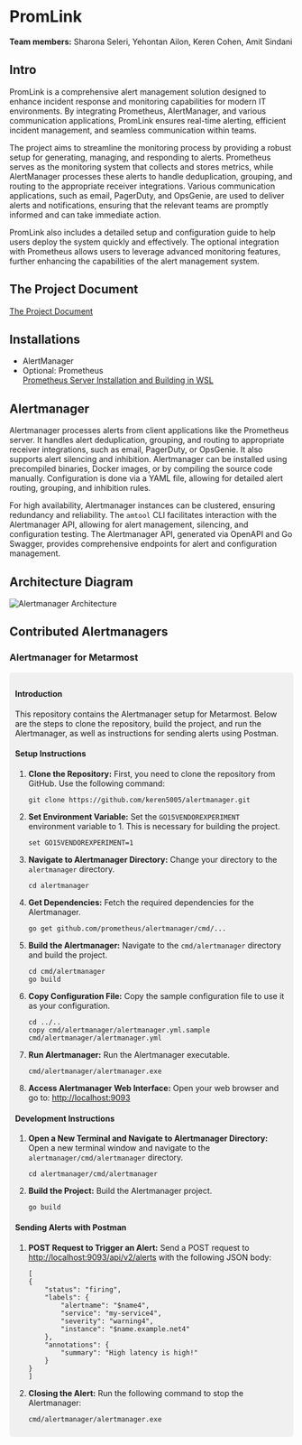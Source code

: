 # PromLink
**Team members:** Sharona Seleri, Yehontan Ailon, Keren Cohen, Amit Sindani

## Intro

PromLink is a comprehensive alert management solution designed to enhance incident response and monitoring capabilities for modern IT environments. By integrating Prometheus, AlertManager, and various communication applications, PromLink ensures real-time alerting, efficient incident management, and seamless communication within teams.

The project aims to streamline the monitoring process by providing a robust setup for generating, managing, and responding to alerts. Prometheus serves as the monitoring system that collects and stores metrics, while AlertManager processes these alerts to handle deduplication, grouping, and routing to the appropriate receiver integrations. Various communication applications, such as email, PagerDuty, and OpsGenie, are used to deliver alerts and notifications, ensuring that the relevant teams are promptly informed and can take immediate action.

PromLink also includes a detailed setup and configuration guide to help users deploy the system quickly and effectively. The optional integration with Prometheus allows users to leverage advanced monitoring features, further enhancing the capabilities of the alert management system.

## The Project Document
[The Project Document](https://docs.google.com/document/d/1Z8aP73-qfQTJvO1sbzkbGy7vpMwKQOuJ/edit)

## Installations
- AlertManager
- Optional: Prometheus <br />
  [Prometheus Server Installation and Building in WSL](https://docs.google.com/document/d/1b3tM0dMIS8sU3uE8-a8AZPi6YwI0U_NX/edit)

## Alertmanager

Alertmanager processes alerts from client applications like the Prometheus server. It handles alert deduplication, grouping, and routing to appropriate receiver integrations, such as email, PagerDuty, or OpsGenie. It also supports alert silencing and inhibition. Alertmanager can be installed using precompiled binaries, Docker images, or by compiling the source code manually. Configuration is done via a YAML file, allowing for detailed alert routing, grouping, and inhibition rules.

For high availability, Alertmanager instances can be clustered, ensuring redundancy and reliability. The `amtool` CLI facilitates interaction with the Alertmanager API, allowing for alert management, silencing, and configuration testing. The Alertmanager API, generated via OpenAPI and Go Swagger, provides comprehensive endpoints for alert and configuration management.

## Architecture Diagram

![Alertmanager Architecture](https://raw.githubusercontent.com/keren5005/alertmanager/b0f54f0bc76114b03d81627c714a7d12e4138795/doc/arch.svg)

## Contributed Alertmanagers

### Alertmanager for Metarmost

<div style="background-color:#f0f0f0; padding:10px; border-radius:5px;">
<h4>Introduction</h4>
<p>This repository contains the Alertmanager setup for Metarmost. Below are the steps to clone the repository, build the project, and run the Alertmanager, as well as instructions for sending alerts using Postman.</p>

<h4>Setup Instructions</h4>
<ol>
<li><strong>Clone the Repository:</strong> First, you need to clone the repository from GitHub. Use the following command:</li>
<pre><code>git clone https://github.com/keren5005/alertmanager.git</code></pre>

<li><strong>Set Environment Variable:</strong> Set the <code>GO15VENDOREXPERIMENT</code> environment variable to 1. This is necessary for building the project.</li>
<pre><code>set GO15VENDOREXPERIMENT=1</code></pre>

<li><strong>Navigate to Alertmanager Directory:</strong> Change your directory to the <code>alertmanager</code> directory.</li>
<pre><code>cd alertmanager</code></pre>

<li><strong>Get Dependencies:</strong> Fetch the required dependencies for the Alertmanager.</li>
<pre><code>go get github.com/prometheus/alertmanager/cmd/...</code></pre>

<li><strong>Build the Alertmanager:</strong> Navigate to the <code>cmd/alertmanager</code> directory and build the project.</li>
<pre><code>cd cmd/alertmanager
go build</code></pre>

<li><strong>Copy Configuration File:</strong> Copy the sample configuration file to use it as your configuration.</li>
<pre><code>cd ../..
copy cmd/alertmanager/alertmanager.yml.sample cmd/alertmanager/alertmanager.yml</code></pre>

<li><strong>Run Alertmanager:</strong> Run the Alertmanager executable.</li>
<pre><code>cmd/alertmanager/alertmanager.exe</code></pre>

<li><strong>Access Alertmanager Web Interface:</strong> Open your web browser and go to: <a href="http://localhost:9093">http://localhost:9093</a></li>
</ol>

<h4>Development Instructions</h4>
<ol>
<li><strong>Open a New Terminal and Navigate to Alertmanager Directory:</strong> Open a new terminal window and navigate to the <code>alertmanager/cmd/alertmanager</code> directory.</li>
<pre><code>cd alertmanager/cmd/alertmanager</code></pre>

<li><strong>Build the Project:</strong> Build the Alertmanager project.</li>
<pre><code>go build</code></pre>
</ol>

<h4>Sending Alerts with Postman</h4>
<ol>
<li><strong>POST Request to Trigger an Alert:</strong> Send a POST request to <a href="[http://localhost:9093/api/v2/alerts](http://localhost:9093/api/v2/alerts)">http://localhost:9093/api/v2/alerts</a> with the following JSON body:</li>
<pre><code>[
{
    "status": "firing",
	"labels": {
		"alertname": "$name4",
		"service": "my-service4",
		"severity": "warning4",
		"instance": "$name.example.net4"
	},
	"annotations": {
		"summary": "High latency is high!"
	}
}
]
</code></pre>

<li><strong>Closing the Alert:</strong> Run the following command to stop the Alertmanager:</li>
<pre><code>cmd/alertmanager/alertmanager.exe</code></pre>
</ol>
</div>
